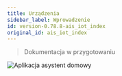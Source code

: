 ```yaml
---
title: Urządzenia
sidebar_label: Wprowadzenie
id: version-0.78.8-ais_iot_index
original_id: ais_iot_index
---
```


> Dokumentacja w przygotowaniu

![Aplikacja asystent domowy](/AIS-docs/img/en/iot/iot_index.png)
